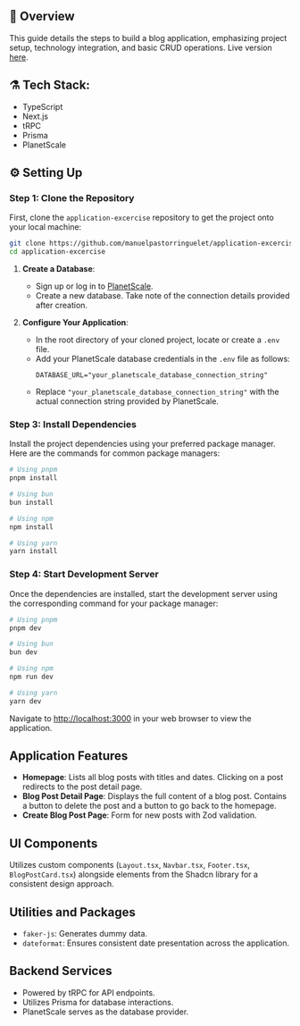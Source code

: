 ## 📌 Overview

This guide details the steps to build a blog application, emphasizing project setup, technology integration, and basic CRUD operations. Live version [here](https://application-excercise-one.vercel.app/).

## ⚗️ Tech Stack:

- TypeScript
- Next.js
- tRPC
- Prisma
- PlanetScale

## ⚙️ Setting Up

### Step 1: Clone the Repository

First, clone the `application-excercise` repository to get the project onto your local machine:

```sh
git clone https://github.com/manuelpastorringuelet/application-excercise
cd application-excercise
```

1. **Create a Database**:

   - Sign up or log in to [PlanetScale](https://planetscale.com/).
   - Create a new database. Take note of the connection details provided after creation.

2. **Configure Your Application**:
   - In the root directory of your cloned project, locate or create a `.env` file.
   - Add your PlanetScale database credentials in the `.env` file as follows:
     ```env
     DATABASE_URL="your_planetscale_database_connection_string"
     ```
   - Replace `"your_planetscale_database_connection_string"` with the actual connection string provided by PlanetScale.

### Step 3: Install Dependencies

Install the project dependencies using your preferred package manager. Here are the commands for common package managers:

```bash
# Using pnpm
pnpm install

# Using bun
bun install

# Using npm
npm install

# Using yarn
yarn install
```

### Step 4: Start Development Server

Once the dependencies are installed, start the development server using the corresponding command for your package manager:

```bash
# Using pnpm
pnpm dev

# Using bun
bun dev

# Using npm
npm run dev

# Using yarn
yarn dev
```

Navigate to [http://localhost:3000](http://localhost:3000) in your web browser to view the application.

## Application Features

- **Homepage**: Lists all blog posts with titles and dates. Clicking on a post redirects to the post detail page.
- **Blog Post Detail Page**: Displays the full content of a blog post. Contains a button to delete the post and a button to go back to the homepage.
- **Create Blog Post Page**: Form for new posts with Zod validation.

## UI Components

Utilizes custom components (`Layout.tsx`, `Navbar.tsx`, `Footer.tsx`, `BlogPostCard.tsx`) alongside elements from the Shadcn library for a consistent design approach.

## Utilities and Packages

- `faker-js`: Generates dummy data.
- `dateformat`: Ensures consistent date presentation across the application.

## Backend Services

- Powered by tRPC for API endpoints.
- Utilizes Prisma for database interactions.
- PlanetScale serves as the database provider.
